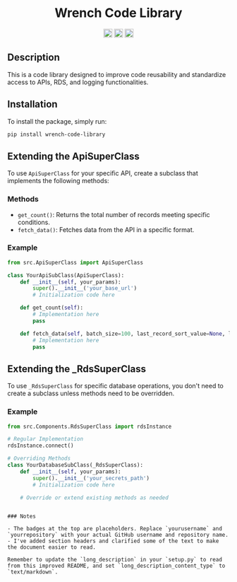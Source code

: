 <h1 align="center">Wrench Code Library</h1>

<p align="center">
  <img src="https://img.shields.io/badge/python-3.x-blue" alt="Python Version" height="20"/>
  <img src="https://img.shields.io/badge/repo-private-red" alt="Private Repo" height="20"/>
  <a href="https://github.com/Kydoimos97"><img src="https://img.shields.io/badge/maintainer-Kydoimos97-blue" alt="Maintainer" height="20"/></a>
</p>


## Description

This is a code library designed to improve code reusability and standardize access to APIs, RDS, and logging functionalities.

## Installation

To install the package, simply run:

```bash
pip install wrench-code-library
```

## Extending the ApiSuperClass

To use `ApiSuperClass` for your specific API, create a subclass that implements the following methods:

### Methods

- `get_count()`: Returns the total number of records meeting specific conditions.
- `fetch_data()`: Fetches data from the API in a specific format.

### Example

```python
from src.ApiSuperClass import ApiSuperClass

class YourApiSubClass(ApiSuperClass):
    def __init__(self, your_params):
        super().__init__('your_base_url')
        # Initialization code here

    def get_count(self):
        # Implementation here
        pass

    def fetch_data(self, batch_size=100, last_record_sort_value=None, last_record_unique_id=None, page=None):
        # Implementation here
        pass
```

## Extending the _RdsSuperClass

To use `_RdsSuperClass` for specific database operations, you don't need to create a subclass unless methods need to be overridden.

### Example

```python
from src.Components.RdsSuperClass import rdsInstance

# Regular Implementation
rdsInstance.connect()

# Overriding Methods
class YourDatabaseSubClass(_RdsSuperClass):
    def __init__(self, your_params):
        super().__init__('your_secrets_path')
        # Initialization code here

    # Override or extend existing methods as needed
```
```

### Notes

- The badges at the top are placeholders. Replace `yourusername` and `yourrepository` with your actual GitHub username and repository name.
- I've added section headers and clarified some of the text to make the document easier to read.

Remember to update the `long_description` in your `setup.py` to read from this improved README, and set `long_description_content_type` to `text/markdown`.
